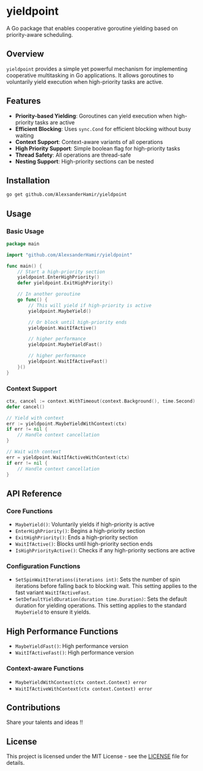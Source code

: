 # yieldpoint

A Go package that enables cooperative goroutine yielding based on priority-aware scheduling.

## Overview

`yieldpoint` provides a simple yet powerful mechanism for implementing cooperative multitasking in Go applications. It allows goroutines to voluntarily yield execution when high-priority tasks are active.

## Features

- **Priority-based Yielding**: Goroutines can yield execution when high-priority tasks are active
- **Efficient Blocking**: Uses `sync.Cond` for efficient blocking without busy waiting
- **Context Support**: Context-aware variants of all operations
- **High Priority Support**: Simple boolean flag for high-priority tasks
- **Thread Safety**: All operations are thread-safe
- **Nesting Support**: High-priority sections can be nested

## Installation

```bash
go get github.com/AlexsanderHamir/yieldpoint
```

## Usage

### Basic Usage

```go
package main

import "github.com/AlexsanderHamir/yieldpoint"

func main() {
    // Start a high-priority section
    yieldpoint.EnterHighPriority()
    defer yieldpoint.ExitHighPriority()

    // In another goroutine
    go func() {
        // This will yield if high-priority is active
        yieldpoint.MaybeYield()

        // Or block until high-priority ends
        yieldpoint.WaitIfActive()

        // higher performance
        yieldpoint.MaybeYieldFast()

        // higher performance
        yieldpoint.WaitIfActiveFast()
    }()
}
```

### Context Support

```go
ctx, cancel := context.WithTimeout(context.Background(), time.Second)
defer cancel()

// Yield with context
err := yieldpoint.MaybeYieldWithContext(ctx)
if err != nil {
    // Handle context cancellation
}

// Wait with context
err = yieldpoint.WaitIfActiveWithContext(ctx)
if err != nil {
    // Handle context cancellation
}
```

## API Reference

### Core Functions

- `MaybeYield()`: Voluntarily yields if high-priority is active
- `EnterHighPriority()`: Begins a high-priority section
- `ExitHighPriority()`: Ends a high-priority section
- `WaitIfActive()`: Blocks until high-priority section ends
- `IsHighPriorityActive()`: Checks if any high-priority sections are active

### Configuration Functions

- `SetSpinWaitIterations(iterations int)`: Sets the number of spin iterations before falling back to blocking wait. This setting applies to the fast variant `WaitIfActiveFast`.
- `SetDefaultYieldDuration(duration time.Duration)`: Sets the default duration for yielding operations. This setting applies to the standard `MaybeYield` to ensure it yields.

## High Performance Functions

- `MaybeYieldFast()`: High performance version
- `WaitIfActiveFast()`: High performance version


### Context-aware Functions

- `MaybeYieldWithContext(ctx context.Context) error`
- `WaitIfActiveWithContext(ctx context.Context) error`

## Contributions

Share your talents and ideas !!

## License

This project is licensed under the MIT License - see the [LICENSE](LICENSE) file for details.
